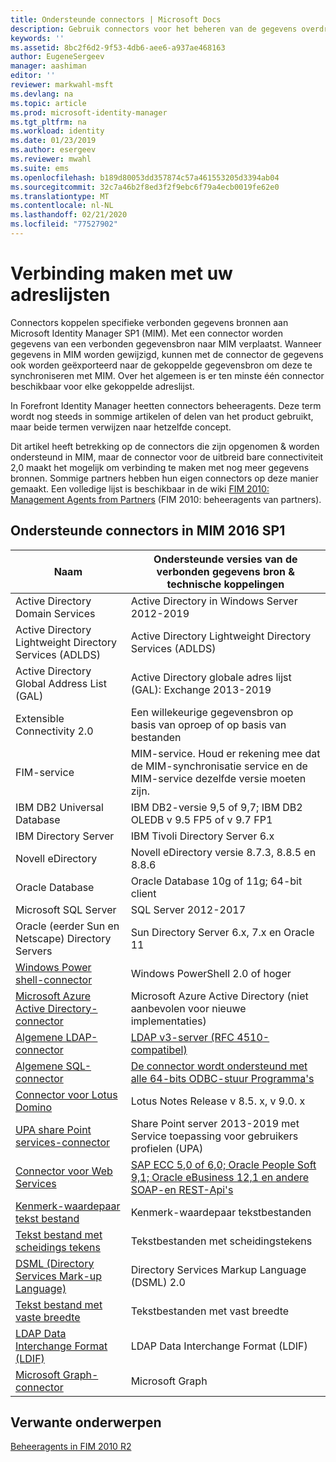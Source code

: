 ```yaml
---
title: Ondersteunde connectors | Microsoft Docs
description: Gebruik connectors voor het beheren van de gegevens overdracht tussen MIM en de verbonden gegevens bronnen.
keywords: ''
ms.assetid: 8bc2f6d2-9f53-4db6-aee6-a937ae468163
author: EugeneSergeev
manager: aashiman
editor: ''
reviewer: markwahl-msft
ms.devlang: na
ms.topic: article
ms.prod: microsoft-identity-manager
ms.tgt_pltfrm: na
ms.workload: identity
ms.date: 01/23/2019
ms.author: esergeev
ms.reviewer: mwahl
ms.suite: ems
ms.openlocfilehash: b189d80053dd357874c57a461553205d3394ab04
ms.sourcegitcommit: 32c7a46b2f8ed3f2f9ebc6f79a4ecb0019fe62e0
ms.translationtype: MT
ms.contentlocale: nl-NL
ms.lasthandoff: 02/21/2020
ms.locfileid: "77527902"
---
```

# <a name="connect-to-your-directories"></a>Verbinding maken met uw adreslijsten

Connectors koppelen specifieke verbonden gegevens bronnen aan Microsoft Identity Manager SP1 (MIM). Met een connector worden gegevens van een verbonden gegevensbron naar MIM verplaatst. Wanneer gegevens in MIM worden gewijzigd, kunnen met de connector de gegevens ook worden geëxporteerd naar de gekoppelde gegevensbron om deze te synchroniseren met MIM. Over het algemeen is er ten minste één connector beschikbaar voor elke gekoppelde adreslijst.

In Forefront Identity Manager heetten connectors beheeragents. Deze term wordt nog steeds in sommige artikelen of delen van het product gebruikt, maar beide termen verwijzen naar hetzelfde concept.

Dit artikel heeft betrekking op de connectors die zijn opgenomen & worden ondersteund in MIM, maar de connector voor de uitbreid bare connectiviteit 2,0 maakt het mogelijk om verbinding te maken met nog meer gegevens bronnen. Sommige partners hebben hun eigen connectors op deze manier gemaakt. Een volledige lijst is beschikbaar in de wiki [FIM 2010: Management Agents from Partners](https://social.technet.microsoft.com/wiki/contents/articles/1589.fim-2010-management-agents-from-partners.aspx) (FIM 2010: beheeragents van partners).

## <a name="supported-connectors-in-mim-2016-sp1"></a>Ondersteunde connectors in MIM 2016 SP1

| Naam | Ondersteunde versies van de verbonden gegevens bron & technische koppelingen |
| ---- | ----------------------------------------------- |
| Active Directory Domain Services | Active Directory in Windows Server 2012-2019 |
| Active Directory Lightweight Directory Services (ADLDS) | Active Directory Lightweight Directory Services (ADLDS) |
| Active Directory Global Address List (GAL) | Active Directory globale adres lijst (GAL): Exchange 2013-2019 |
| Extensible Connectivity 2.0 | Een willekeurige gegevensbron op basis van oproep of op basis van bestanden |
| FIM-service | MIM-service. Houd er rekening mee dat de MIM-synchronisatie service en de MIM-service dezelfde versie moeten zijn. |
| IBM DB2 Universal Database | IBM DB2-versie 9,5 of 9,7; IBM DB2 OLEDB v 9.5 FP5 of v 9.7 FP1 |
| IBM Directory Server | IBM Tivoli Directory Server 6.x |
| Novell eDirectory | Novell eDirectory versie 8.7.3, 8.8.5 en 8.8.6 |
| Oracle Database | Oracle Database 10g of 11g; 64-bit client |
| Microsoft SQL Server | SQL Server 2012-2017 |
| Oracle (eerder Sun en Netscape) Directory Servers | Sun Directory Server 6.x, 7.x en Oracle 11 |
| [Windows Power shell-connector](https://msdn.microsoft.com/library/dn640417.aspx) | Windows PowerShell 2.0 of hoger |
| [Microsoft Azure Active Directory-connector](https://msdn.microsoft.com/library/dn511001.aspx) | Microsoft Azure Active Directory (niet aanbevolen voor nieuwe implementaties) |
| [Algemene LDAP-connector](https://msdn.microsoft.com/library/dn510997.aspx) | [LDAP v3-server (RFC 4510-compatibel)](reference/microsoft-identity-manager-2016-connector-genericldap.md#overview-of-the-generic-ldap-connector) |
| [Algemene SQL-connector](reference/microsoft-identity-manager-2016-connector-genericsql.md) | [De connector wordt ondersteund met alle 64-bits ODBC-stuur Programma's](reference/microsoft-identity-manager-2016-connector-genericsql.md#overview-of-the-generic-sql-connector) |
| [Connector voor Lotus Domino](https://msdn.microsoft.com/library/hh859750.aspx) | Lotus Notes Release v 8.5. x, v 9.0. x |
| [UPA share Point services-connector](https://msdn.microsoft.com/library/dn511003.aspx) | Share Point server 2013-2019 met Service toepassing voor gebruikers profielen (UPA) |
| [Connector voor Web Services](https://www.microsoft.com/en-us/download/details.aspx?id=51495) | [SAP ECC 5,0 of 6,0; Oracle People Soft 9,1; Oracle eBusiness 12,1 en andere SOAP-en REST-Api's](https://docs.microsoft.com/microsoft-identity-manager/reference/microsoft-identity-manager-2016-ma-ws) |
| [Kenmerk-waardepaar tekst bestand](https://technet.microsoft.com/library/cc708644(v=ws.10).aspx) | Kenmerk-waardepaar tekstbestanden |
| [Tekst bestand met scheidings tekens](https://technet.microsoft.com/library/cc720612(v=ws.10).aspx) | Tekstbestanden met scheidingstekens |
| [DSML (Directory Services Mark-up Language)](https://technet.microsoft.com/library/cc720660(v=ws.10).aspx) | Directory Services Markup Language (DSML) 2.0 |
| [Tekst bestand met vaste breedte](https://technet.microsoft.com/library/cc720633(v=ws.10).aspx) | Tekstbestanden met vast breedte |
| [LDAP Data Interchange Format (LDIF)](https://technet.microsoft.com/library/cc708662(v=ws.10).aspx) | LDAP Data Interchange Format (LDIF) |
| [Microsoft Graph-connector](microsoft-identity-manager-2016-connector-graph.md) | Microsoft Graph |

## <a name="related-topics"></a>Verwante onderwerpen

[Beheeragents in FIM 2010 R2](https://technet.microsoft.com/library/jj133885.aspx)
